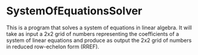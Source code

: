 # SystemOfEquationsSolver
This is a program that solves a system of equations in linear algebra. It will take as input a 2x2 grid of numbers representing the coefficients of a system of linear equations and produce as output the 2x2 grid of numbers in reduced row-echelon form (RREF).
